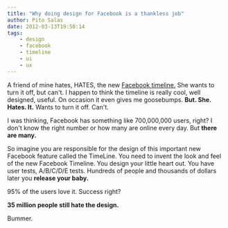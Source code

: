 ```yaml
---
title: "Why doing design for Facebook is a thankless job"
author: Pito Salas
date: 2012-03-13T19:50:14
tags:
    - design
    - facebook
    - timeline
    - ui
    - ux
---
```




A friend of mine hates, HATES, the new [Facebook
timeline.](<https://www.facebook.com/pitosalas>) She wants to turn it off, but
can't. I happen to think the timeline is really cool, well designed, useful.
On occasion it even gives me goosebumps. **But. She. Hates. It.** Wants to
turn it off. Can't.

I was thinking, Facebook has something like 700,000,000 users, right? I don't
know the right number or how many are online every day. But **there are
many.**

So imagine you are responsible for the design of this important new Facebook
feature called the TimeLine. You need to invent the look and feel of the new
Facebook Timeline. You design your little heart out. You have user tests,
A/B/C/D/E tests. Hundreds of people and thousands of dollars later you
**release your baby.**

95% of the users love it. Success right?

**35 million people still hate the design.**

Bummer.


